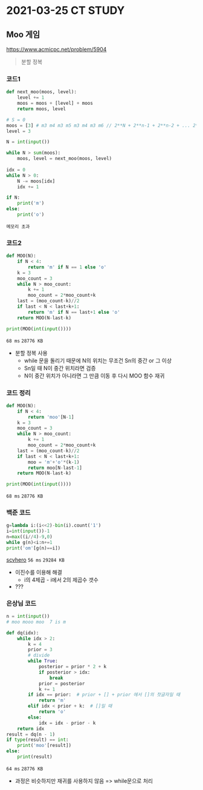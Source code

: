 # 2021-03-25 CT STUDY



## Moo 게임

https://www.acmicpc.net/problem/5904

> 분할 정복

### 코드1

```python
def next_moo(moos, level):
    level += 1
    moos = moos + [level] + moos
    return moos, level

# S = 0
moos = [3] # m3 m4 m3 m5 m3 m4 m3 m6 // 2**N + 2**n-1 + 2**n-2 + ... 2**2 + 2**1 + 2**0
level = 3

N = int(input())

while N > sum(moos):
    moos, level = next_moo(moos, level)
    
idx = 0
while N > 0:
    N -= moos[idx]
    idx += 1

if N:
    print('m')
else:
    print('o')
```

`메모리 초과`



### 코드2

```python
def MOO(N):
    if N < 4:
        return 'm' if N == 1 else 'o'
    k = 3
    moo_count = 3
    while N > moo_count:
        k += 1
        moo_count = 2*moo_count+k
    last = (moo_count-k)//2
    if last < N < last+k+1:
        return 'm' if N == last+1 else 'o'
    return MOO(N-last-k)

print(MOO(int(input())))
```

`68 ms` `28776 KB`



- 분할 정복 사용
  - while 문을 돌리기 때문에 N의 위치는 무조건 Sn의 중간 or 그 이상
  - Sn일 때 N이 중간 위치라면 검증
  - N이 중간 위치가 아니라면 그 만큼 이동 후 다시 MOO 함수 재귀



### 코드 정리

```python
def MOO(N):
    if N < 4:
        return 'moo'[N-1]
    k = 3
    moo_count = 3
    while N > moo_count:
        k += 1
        moo_count = 2*moo_count+k
    last = (moo_count-k)//2
    if last < N < last+k+1:
        moo = 'm'+'o'*(k-1)
        return moo[N-last-1]
    return MOO(N-last-k)

print(MOO(int(input())))
```

`68 ms` `28776 KB`





### 백준 코드

```python
g=lambda i:(i<<2)-bin(i).count('1')
i=int(input())-1
n=max((i//4)-9,0)
while g(n)<i:n+=1
print('om'[g(n)==i])
```

[scvhero](https://www.acmicpc.net/user/scvhero) `56 ms` `29284 KB`



- 이진수를 이용해 해결
  - i의 4제곱 - i에서 2의 제곱수 갯수
- ???



### 은상님 코드

```python
n = int(input())
# moo mooo moo  7 is m

def dq(idx):
    while idx > 2:
        k = 4
        prior = 3
        # divide
        while True:
            posterior = prior * 2 + k
            if posterior > idx:
                break
            prior = posterior
            k += 1
        if idx == prior:  # prior + [] + prior 에서 []의 첫글자일 때
            return 'm'
        elif idx < prior + k:  # []일 때
            return 'o'
        else:
            idx = idx - prior - k
    return idx
result = dq(n - 1)
if type(result) == int:
    print('moo'[result])
else:
    print(result)


```

`64 ms` `28776 KB`



- 과정은 비슷하지만 재귀를 사용하지 않음 => while문으로 처리
